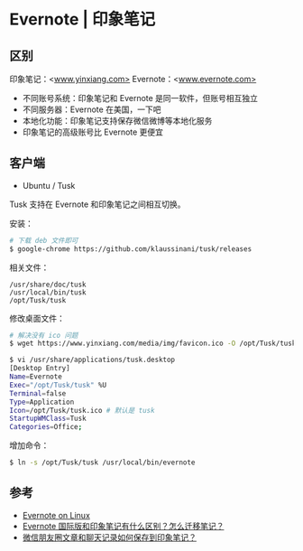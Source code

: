 # Evernote | 印象笔记

## 区别

印象笔记：<www.yinxiang.com>
Evernote：<www.evernote.com>

* 不同账号系统：印象笔记和 Evernote 是同一软件，但账号相互独立
* 不同服务器：Evernote 在美国，一下吧
* 本地化功能：印象笔记支持保存微信微博等本地化服务
* 印象笔记的高级账号比 Evernote 更便宜

## 客户端

* Ubuntu / Tusk

Tusk 支持在 Evernote 和印象笔记之间相互切换。

安装：

```bash
# 下载 deb 文件即可
$ google-chrome https://github.com/klaussinani/tusk/releases
```

相关文件：

```plain
/usr/share/doc/tusk
/usr/local/bin/tusk
/opt/Tusk/tusk
```

修改桌面文件：

```bash
# 解决没有 ico 问题
$ wget https://www.yinxiang.com/media/img/favicon.ico -O /opt/Tusk/tusk.ico

$ vi /usr/share/applications/tusk.desktop
[Desktop Entry]
Name=Evernote
Exec="/opt/Tusk/tusk" %U
Terminal=false
Type=Application
Icon=/opt/Tusk/tusk.ico # 默认是 tusk
StartupWMClass=Tusk
Categories=Office;
```

增加命令：

```bash
$ ln -s /opt/Tusk/tusk /usr/local/bin/evernote
```

## 参考

* [Evernote on Linux](https://help.evernote.com/hc/en-us/articles/208313748-Evernote-on-Linux)
* [Evernote 国际版和印象笔记有什么区别？怎么迁移笔记？](https://www.zhihu.com/question/20713950)
* [微信朋友圈文章和聊天记录如何保存到印象笔记？](https://www.zhihu.com/question/20636154)